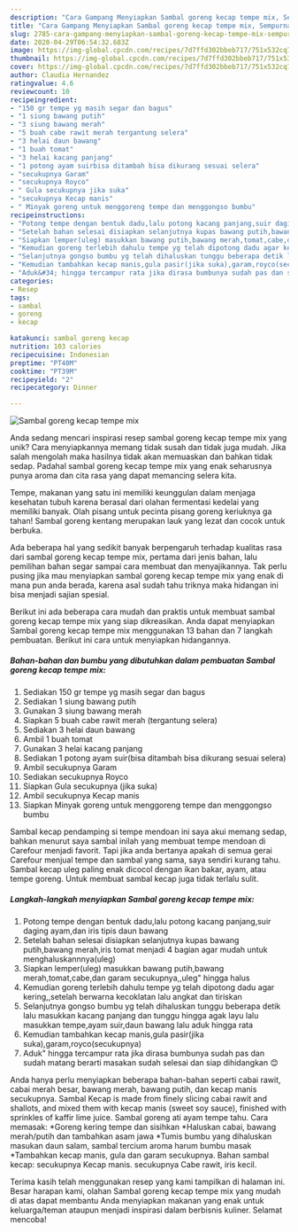 ```yaml
---
description: "Cara Gampang Menyiapkan Sambal goreng kecap tempe mix, Sempurna"
title: "Cara Gampang Menyiapkan Sambal goreng kecap tempe mix, Sempurna"
slug: 2785-cara-gampang-menyiapkan-sambal-goreng-kecap-tempe-mix-sempurna
date: 2020-04-29T06:54:32.683Z
image: https://img-global.cpcdn.com/recipes/7d7ffd302bbeb717/751x532cq70/sambal-goreng-kecap-tempe-mix-foto-resep-utama.jpg
thumbnail: https://img-global.cpcdn.com/recipes/7d7ffd302bbeb717/751x532cq70/sambal-goreng-kecap-tempe-mix-foto-resep-utama.jpg
cover: https://img-global.cpcdn.com/recipes/7d7ffd302bbeb717/751x532cq70/sambal-goreng-kecap-tempe-mix-foto-resep-utama.jpg
author: Claudia Hernandez
ratingvalue: 4.6
reviewcount: 10
recipeingredient:
- "150 gr tempe yg masih segar dan bagus"
- "1 siung bawang putih"
- "3 siung bawang merah"
- "5 buah cabe rawit merah tergantung selera"
- "3 helai daun bawang"
- "1 buah tomat"
- "3 helai kacang panjang"
- "1 potong ayam suirbisa ditambah bisa dikurang sesuai selera"
- "secukupnya Garam"
- "secukupnya Royco"
- " Gula secukupnya jika suka"
- "secukupnya Kecap manis"
- " Minyak goreng untuk menggoreng tempe dan menggongso bumbu"
recipeinstructions:
- "Potong tempe dengan bentuk dadu,lalu potong kacang panjang,suir daging ayam,dan iris tipis daun bawang"
- "Setelah bahan selesai disiapkan selanjutnya kupas bawang putih,bawang merah,iris tomat menjadi 4 bagian agar mudah untuk menghaluskannnya(uleg)"
- "Siapkan lemper(uleg) masukkan bawang putih,bawang merah,tomat,cabe,dan garam secukupnya,,uleg&#34; hingga halus"
- "Kemudian goreng terlebih dahulu tempe yg telah dipotong dadu agar kering,,setelah berwarna kecoklatan lalu angkat dan tiriskan"
- "Selanjutnya gongso bumbu yg telah dihaluskan tunggu beberapa detik lalu masukkan kacang panjang dan tunggu hingga agak layu lalu masukkan tempe,ayam suir,daun bawang lalu aduk hingga rata"
- "Kemudian tambahkan kecap manis,gula pasir(jika suka),garam,royco(secukupnya)"
- "Aduk&#34; hingga tercampur rata jika dirasa bumbunya sudah pas dan sudah matang berarti masakan sudah selesai dan siap dihidangkan 😊"
categories:
- Resep
tags:
- sambal
- goreng
- kecap

katakunci: sambal goreng kecap 
nutrition: 103 calories
recipecuisine: Indonesian
preptime: "PT40M"
cooktime: "PT39M"
recipeyield: "2"
recipecategory: Dinner

---
```



![Sambal goreng kecap tempe mix](https://img-global.cpcdn.com/recipes/7d7ffd302bbeb717/751x532cq70/sambal-goreng-kecap-tempe-mix-foto-resep-utama.jpg)

Anda sedang mencari inspirasi resep sambal goreng kecap tempe mix yang unik? Cara menyiapkannya memang tidak susah dan tidak juga mudah. Jika salah mengolah maka hasilnya tidak akan memuaskan dan bahkan tidak sedap. Padahal sambal goreng kecap tempe mix yang enak seharusnya punya aroma dan cita rasa yang dapat memancing selera kita.

Tempe, makanan yang satu ini memiliki keunggulan dalam menjaga kesehatan tubuh karena berasal dari olahan fermentasi kedelai yang memiliki banyak. Olah pisang untuk pecinta pisang goreng keriuknya ga tahan! Sambal goreng kentang merupakan lauk yang lezat dan cocok untuk berbuka.

Ada beberapa hal yang sedikit banyak berpengaruh terhadap kualitas rasa dari sambal goreng kecap tempe mix, pertama dari jenis bahan, lalu pemilihan bahan segar sampai cara membuat dan menyajikannya. Tak perlu pusing jika mau menyiapkan sambal goreng kecap tempe mix yang enak di mana pun anda berada, karena asal sudah tahu triknya maka hidangan ini bisa menjadi sajian spesial.


Berikut ini ada beberapa cara mudah dan praktis untuk membuat sambal goreng kecap tempe mix yang siap dikreasikan. Anda dapat menyiapkan Sambal goreng kecap tempe mix menggunakan 13 bahan dan 7 langkah pembuatan. Berikut ini cara untuk menyiapkan hidangannya.

<!--inarticleads1-->

##### Bahan-bahan dan bumbu yang dibutuhkan dalam pembuatan Sambal goreng kecap tempe mix:

1. Sediakan 150 gr tempe yg masih segar dan bagus
1. Sediakan 1 siung bawang putih
1. Gunakan 3 siung bawang merah
1. Siapkan 5 buah cabe rawit merah (tergantung selera)
1. Sediakan 3 helai daun bawang
1. Ambil 1 buah tomat
1. Gunakan 3 helai kacang panjang
1. Sediakan 1 potong ayam suir(bisa ditambah bisa dikurang sesuai selera)
1. Ambil secukupnya Garam
1. Sediakan secukupnya Royco
1. Siapkan  Gula secukupnya (jika suka)
1. Ambil secukupnya Kecap manis
1. Siapkan  Minyak goreng untuk menggoreng tempe dan menggongso bumbu


Sambal kecap pendamping si tempe mendoan ini saya akui memang sedap, bahkan menurut saya sambal inilah yang membuat tempe mendoan di Carefour menjadi favorit. Tapi jika anda bertanya apakah di semua gerai Carefour menjual tempe dan sambal yang sama, saya sendiri kurang tahu. Sambal kecap uleg paling enak dicocol dengan ikan bakar, ayam, atau tempe goreng. Untuk membuat sambal kecap juga tidak terlalu sulit. 

<!--inarticleads2-->

##### Langkah-langkah menyiapkan Sambal goreng kecap tempe mix:

1. Potong tempe dengan bentuk dadu,lalu potong kacang panjang,suir daging ayam,dan iris tipis daun bawang
1. Setelah bahan selesai disiapkan selanjutnya kupas bawang putih,bawang merah,iris tomat menjadi 4 bagian agar mudah untuk menghaluskannnya(uleg)
1. Siapkan lemper(uleg) masukkan bawang putih,bawang merah,tomat,cabe,dan garam secukupnya,,uleg&#34; hingga halus
1. Kemudian goreng terlebih dahulu tempe yg telah dipotong dadu agar kering,,setelah berwarna kecoklatan lalu angkat dan tiriskan
1. Selanjutnya gongso bumbu yg telah dihaluskan tunggu beberapa detik lalu masukkan kacang panjang dan tunggu hingga agak layu lalu masukkan tempe,ayam suir,daun bawang lalu aduk hingga rata
1. Kemudian tambahkan kecap manis,gula pasir(jika suka),garam,royco(secukupnya)
1. Aduk&#34; hingga tercampur rata jika dirasa bumbunya sudah pas dan sudah matang berarti masakan sudah selesai dan siap dihidangkan 😊


Anda hanya perlu menyiapkan beberapa bahan-bahan seperti cabai rawit, cabai merah besar, bawang merah, bawang putih, dan kecap manis secukupnya. Sambal Kecap is made from finely slicing cabai rawit and shallots, and mixed them with kecap manis (sweet soy sauce), finished with sprinkles of kaffir lime juice. Sambal goreng ati ayam tempe tahu. Cara memasak: *Goreng kering tempe dan sisihkan *Haluskan cabai, bawang merah/putih dan tambahkan asam jawa *Tumis bumbu yang dihaluskan masukan daun salam, sambal tercium aroma harum bumbu masak *Tambahkan kecap manis, gula dan garam secukupnya. Bahan sambal kecap: secukupnya Kecap manis. secukupnya Cabe rawit, iris kecil. 

Terima kasih telah menggunakan resep yang kami tampilkan di halaman ini. Besar harapan kami, olahan Sambal goreng kecap tempe mix yang mudah di atas dapat membantu Anda menyiapkan makanan yang enak untuk keluarga/teman ataupun menjadi inspirasi dalam berbisnis kuliner. Selamat mencoba!
